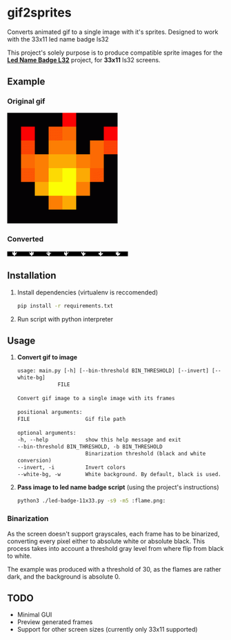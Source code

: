 # gif2sprites
Converts animated gif to a single image with it's sprites. Designed to work with the 33x11 led name badge ls32

This project's solely purpose is to produce compatible sprite images for the **[Led Name Badge L32](https://github.com/jnweiger/led-name-badge-ls32)** project, for **33x11** ls32 screens.

## Example

### Original gif

![Flame](doc/flame.gif)

### Converted

![Flame converted](doc/flame.png)

## Installation

1. Install dependencies (virtualenv is reccomended)  
    ```sh
    pip install -r requirements.txt
    ```
1. Run script with python interpreter

## Usage

1. **Convert gif to image**  
    ```text
    usage: main.py [-h] [--bin-threshold BIN_THRESHOLD] [--invert] [--white-bg]
                 FILE

    Convert gif image to a single image with its frames

    positional arguments:
    FILE                  Gif file path

    optional arguments:
    -h, --help            show this help message and exit
    --bin-threshold BIN_THRESHOLD, -b BIN_THRESHOLD
                          Binarization threshold (black and white conversion)
    --invert, -i          Invert colors
    --white-bg, -w        White background. By default, black is used.
    ```
1. **Pass image to led name badge script** (using the project's instructions)  
    ```sh
    python3 ./led-badge-11x33.py -s9 -m5 :flame.png:
    ```

### Binarization

As the screen doesn't support grayscales, each frame has to be binarized, converting every pixel either to absolute white or absolute black.
This process takes into account a threshold gray level from where flip from black to white.

The example was produced with a threshold of 30, as the flames are rather dark, and the background is absolute 0.

## TODO

* Minimal GUI
* Preview generated frames
* Support for other screen sizes (currently only 33x11 supported)
